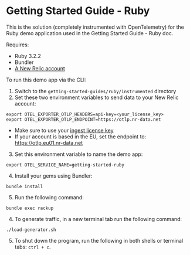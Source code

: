 # Getting Started Guide - Ruby

This is the solution (completely instrumented with OpenTelemetry) for the Ruby demo application used in the Getting Started Guide - Ruby doc.

Requires:

* Ruby 3.2.2
* Bundler
* [A New Relic account](https://one.newrelic.com/)

To run this demo app via the CLI:

1. Switch to the `getting-started-guides/ruby/instrumented` directory
2. Set these two environment variables to send data to your New Relic account:
```
export OTEL_EXPORTER_OTLP_HEADERS=api-key=<your_license_key>
export OTEL_EXPORTER_OTLP_ENDPOINT=https://otlp.nr-data.net
```
* Make sure to use your [ingest license key](https://docs.newrelic.com/docs/apis/intro-apis/new-relic-api-keys/#license-key)
* If your account is based in the EU, set the endpoint to: https://otlp.eu01.nr-data.net

3. Set this environment variable to name the demo app:
```
export OTEL_SERVICE_NAME=getting-started-ruby
```

4. Install your gems using Bundler:
```shell
bundle install
```

5. Run the following command:
```shell
bundle exec rackup
```

4. To generate traffic, in a new terminal tab run the following command:
```shell
./load-generator.sh
```

5. To shut down the program, run the following in both shells or terminal tabs: `ctrl + c`.
